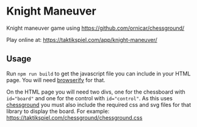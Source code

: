 # Knight Maneuver
Knight maneuver game using https://github.com/ornicar/chessground/

Play online at: https://taktikspiel.com/app/knight-maneuver/

## Usage
Run `npm run build` to get the javascript file you can include in your HTML page. You will need [browserify](https://www.npmjs.com/package/browserify#install) for that.

On the HTML page you will need two divs, one for the chessboard with `id="board"` and one for the control with `id="control"`.
As this uses [chessground](https://github.com/ornicar/chessground/) you must also include the required css and svg files for that library to display the board. For example: https://taktikspiel.com/chessground/chessground.css
